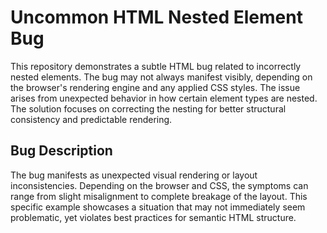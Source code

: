 # Uncommon HTML Nested Element Bug

This repository demonstrates a subtle HTML bug related to incorrectly nested elements. The bug may not always manifest visibly, depending on the browser's rendering engine and any applied CSS styles. The issue arises from unexpected behavior in how certain element types are nested.  The solution focuses on correcting the nesting for better structural consistency and predictable rendering.

## Bug Description
The bug manifests as unexpected visual rendering or layout inconsistencies. Depending on the browser and CSS, the symptoms can range from slight misalignment to complete breakage of the layout. This specific example showcases a situation that may not immediately seem problematic, yet violates best practices for semantic HTML structure.